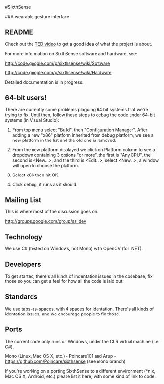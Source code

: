 #SixthSense

##A wearable gesture interface

README
------

Check out the [TED video](http://www.ted.com/talks/pranav_mistry_the_thrilling_potential_of_sixthsense_technology.html) to get a good idea of what the project is about.

For more information on SixthSense software and hardware, see:

 <http://code.google.com/p/sixthsense/wiki/Software>

 <http://code.google.com/p/sixthsense/wiki/Hardware>

Detailed documentation is in progress.

64-bit users!
-------------

There are currently some problems plaguing 64 bit systems that we're trying to
fix. Until then, follow these steps to debug the code under 64-bit systems (in
Visual Studio):

1. From top menu select "Build", then "Configuration Manager". After adding a
new "x86" platform inherited from debug platform, we see a new platform in the
list and the old one is removed. 

2. From the new platform displayed we click on Platform column to see a
dropdown containing 3 options "or more", the first is "Any CPU", the second is
<New...>, and the third is <Edit...>, select <New...>, a window will
open to choose the platform.

3. Select x86 then hit OK.

4. Click debug, it runs as it should.

Mailing List
------------

This is where most of the discussion goes on.

<http://groups.google.com/group/ss_dev>

Technology
-----------

We use C# (tested on Windows, not Mono) with OpenCV (for .NET).

Developers
----------

To get started, there's all kinds of indentation issues in the codebase, fix
those so you can get a feel for how all the code is laid out.

Standards
---------

We use tabs-as-spaces, with 4 spaces for identation. There's all kinds of
identation issues, and we encourage people to fix those.

Ports
-----

The current code only runs on Windows, under the CLR virtual machine (i.e. C#).

Mono (Linux, Mac OS X, etc.) - Poincare101 and Arup - https://github.com/Poincare/sixthsense (see mono branch)

If you're working on a porting SixthSense to a different environment
(*nix, Mac OS X, Android, etc.) please list it here, with some kind of link to
code.

